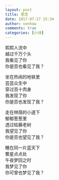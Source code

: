 ```yaml
---
layout: post
title: 思念
date: 2017-07-27 15:34
author: venhow
comments: true
categories: [小诗]
---
```

熙熙人流中  
越过千万个头  
我看见了你  
你是否也看见了我？  

坐在热闹的地铁里  
芸芸众生中  
穿过百十肉身  
我发现了你  
你是否也发现了我？  

走在林荫的小道下  
郁郁葱葱里  
透过枯藤老树  
我望见了你  
你是否也望见了我？  

睡在同一片蓝天下  
繁星点点处  
午夜梦回之时  
我梦见了你  
你可曾也梦见了我？  
